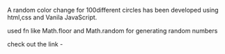 A random color change for 100different circles
has been developed using html,css and Vanila JavaScript.

used fn like Math.floor and Math.random for generating random numbers

check out the link - 